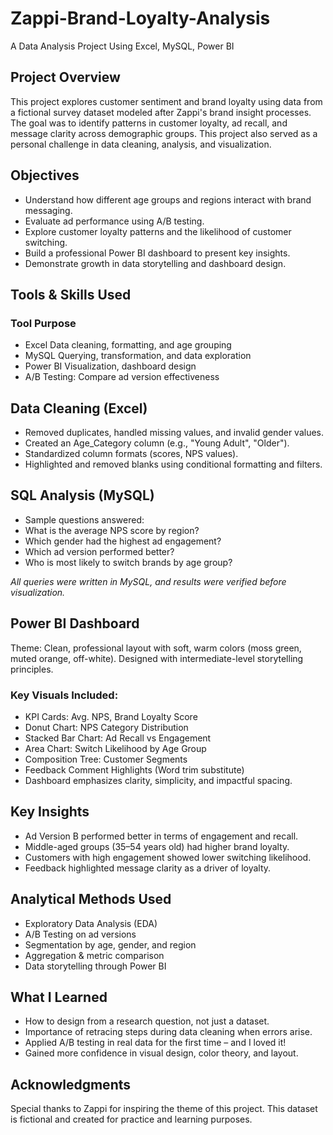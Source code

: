 # Zappi-Brand-Loyalty-Analysis
A Data Analysis Project Using Excel, MySQL, Power BI


## Project Overview
This project explores customer sentiment and brand loyalty using data from a fictional survey dataset modeled after Zappi's brand insight processes. The goal was to identify patterns in customer loyalty, ad recall, and message clarity across demographic groups. This project also served as a personal challenge in data cleaning, analysis, and visualization.

## Objectives
- Understand how different age groups and regions interact with brand messaging.
- Evaluate ad performance using A/B testing.
- Explore customer loyalty patterns and the likelihood of customer switching.
- Build a professional Power BI dashboard to present key insights.
- Demonstrate growth in data storytelling and dashboard design.

## Tools & Skills Used
### Tool	Purpose
- Excel	Data cleaning, formatting, and age grouping
- MySQL	Querying, transformation, and data exploration
- Power BI	Visualization, dashboard design
- A/B Testing: Compare ad version effectiveness

## Data Cleaning (Excel)
- Removed duplicates, handled missing values, and invalid gender values.
- Created an Age_Category column (e.g., "Young Adult", "Older").
- Standardized column formats (scores, NPS values).
- Highlighted and removed blanks using conditional formatting and filters.

## SQL Analysis (MySQL)
- Sample questions answered:
- What is the average NPS score by region?
- Which gender had the highest ad engagement?
- Which ad version performed better?
- Who is most likely to switch brands by age group?

*All queries were written in MySQL, and results were verified before visualization.*

## Power BI Dashboard
Theme: Clean, professional layout with soft, warm colors (moss green, muted orange, off-white). Designed with intermediate-level storytelling principles.

### Key Visuals Included:
- KPI Cards: Avg. NPS, Brand Loyalty Score
- Donut Chart: NPS Category Distribution
- Stacked Bar Chart: Ad Recall vs Engagement
- Area Chart: Switch Likelihood by Age Group
- Composition Tree: Customer Segments
- Feedback Comment Highlights (Word trim substitute)
- Dashboard emphasizes clarity, simplicity, and impactful spacing.

## Key Insights
- Ad Version B performed better in terms of engagement and recall.
- Middle-aged groups (35–54 years old) had higher brand loyalty.
- Customers with high engagement showed lower switching likelihood.
- Feedback highlighted message clarity as a driver of loyalty.

## Analytical Methods Used
- Exploratory Data Analysis (EDA)
- A/B Testing on ad versions
- Segmentation by age, gender, and region
- Aggregation & metric comparison
- Data storytelling through Power BI

## What I Learned
- How to design from a research question, not just a dataset.
- Importance of retracing steps during data cleaning when errors arise.
- Applied A/B testing in real data for the first time – and I loved it!
- Gained more confidence in visual design, color theory, and layout.

## Acknowledgments
Special thanks to Zappi for inspiring the theme of this project.
This dataset is fictional and created for practice and learning purposes.


